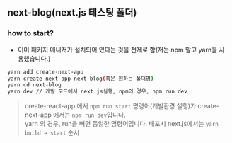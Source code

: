 ## next-blog(next.js 테스팅 폴더)

### how to start?
* 이미 패키지 매니저가 설치되어 있다는 것을 전제로 함(저는 npm 말고 yarn을 사용했습니다.)
```bash
yarn add create-next-app 
yarn create-next-app next-blog(혹은 원하는 폴더명)
yarn cd next-blog 
yarn dev // 개발 모드에서 next.js실행, npm의 경우, npm run dev
```
> create-react-app 에서 ```npm run start``` 명령어(개발환경 실행)가 create-next-app 에서는 ```npm run dev```입니다.  
yarn 의 경우, run을 빼면 동일한 명령어입니다. 배포시 next.js에서는 ```yarn build → start``` 순서
